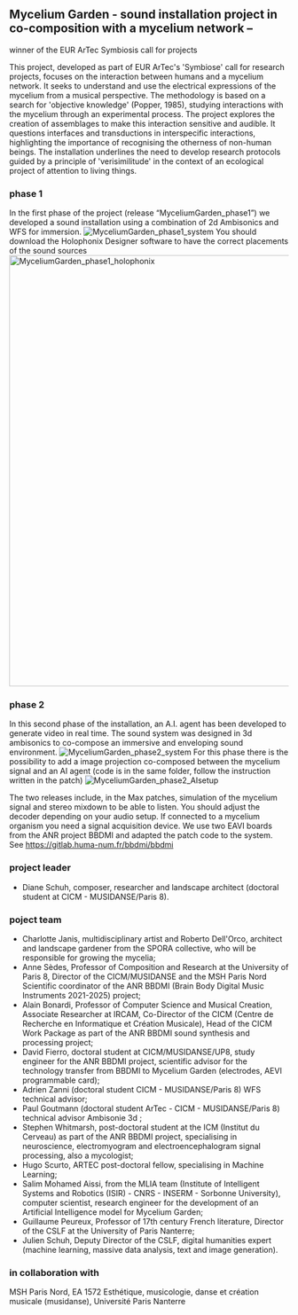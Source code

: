 ## Mycelium Garden - sound installation project in co-composition with a mycelium network – 
winner of the EUR ArTec Symbiosis call for projects


This project, developed as part of EUR ArTec's 'Symbiose' call for research projects, focuses on the interaction between humans and a mycelium network. It seeks to understand and use the electrical expressions of the mycelium from a musical perspective. The methodology is based on a search for 'objective knowledge' (Popper, 1985), studying interactions with the mycelium through an experimental process. The project explores the creation of assemblages to make this interaction sensitive and audible. It questions interfaces and transductions in interspecific interactions, highlighting the importance of recognising the otherness of non-human beings. The installation underlines the need to develop research protocols guided by a principle of 'verisimilitude' in the context of an ecological project of attention to living things. 

### phase 1
In the first phase of the project (release “MyceliumGarden_phase1”) we developed a sound installation using a combination of 2d Ambisonics and WFS for immersion. 
![MyceliumGarden_phase1_system](https://github.com/user-attachments/assets/76bf5a94-7102-4c6d-adef-09c99d4ec1b6)
You should download the Holophonix Designer software to have the correct placements of the sound sources
<img width="778" alt="MyceliumGarden_phase1_holophonix" src="https://github.com/user-attachments/assets/47f933c3-0e8a-4c18-8235-e830d8badfe7">

### phase 2
In this second phase of the installation, an A.I. agent has been developed to generate video in real time. The sound system was designed in 3d ambisonics to co-compose an immersive and enveloping sound environment.
![MyceliumGarden_phase2_system](https://github.com/user-attachments/assets/ae48d8ee-a04b-4b23-9244-1e8edffac052)
For this phase there is the possibility to add a image projection co-composed between the mycelium signal and an AI agent (code is in the same folder, follow the instruction written in the patch)
![MyceliumGarden_phase2_AIsetup](https://github.com/user-attachments/assets/47704c61-dc01-4d1a-b25a-4a3d7a148288)

The two releases include, in the Max patches, simulation of the mycelium signal and stereo mixdown to be able to listen. You should adjust the decoder depending on your audio setup.
If connected to a mycelium organism you need a signal acquisition device. We use two EAVI boards from the ANR project BBDMI and adapted the patch code to the system. See https://gitlab.huma-num.fr/bbdmi/bbdmi

### project leader
- Diane Schuh, composer, researcher and landscape architect (doctoral student at CICM - MUSIDANSE/Paris 8).

### poject team
- Charlotte Janis, multidisciplinary artist and Roberto Dell'Orco, architect and landscape gardener from the SPORA collective, who will be responsible for growing the mycelia; 
- Anne Sèdes, Professor of Composition and Research at the University of Paris 8, Director of the CICM/MUSIDANSE and the MSH Paris Nord Scientific coordinator of the ANR BBDMI (Brain Body Digital Music Instruments 2021-2025) project; 
- Alain Bonardi, Professor of Computer Science and Musical Creation, Associate Researcher at IRCAM, Co-Director of the CICM (Centre de Recherche en Informatique et Création Musicale), Head of the CICM Work Package as part of the ANR BBDMI sound synthesis and processing project; 
- David Fierro, doctoral student at CICM/MUSIDANSE/UP8, study engineer for the ANR BBDMI project, scientific advisor for the technology transfer from BBDMI to Mycelium Garden (electrodes, AEVI programmable card); 
- Adrien Zanni (doctoral student CICM - MUSIDANSE/Paris 8) WFS technical advisor;
- Paul Goutmann (doctoral student ArTec - CICM - MUSIDANSE/Paris 8) technical advisor Ambisonie 3d ;  
- Stephen Whitmarsh, post-doctoral student at the ICM (Institut du Cerveau) as part of the ANR BBDMI project, specialising in neuroscience, electromyogram and electroencephalogram signal processing, also a mycologist; 
- Hugo Scurto, ARTEC post-doctoral fellow, specialising in Machine Learning;  
- Salim Mohamed Aissi, from the MLIA team (Institute of Intelligent Systems and Robotics (ISIR) - CNRS - INSERM - Sorbonne University), computer scientist, research engineer for the development of an Artificial Intelligence model for Mycelium Garden; 
- Guillaume Peureux, Professor of 17th century French literature, Director of the CSLF at the University of Paris Nanterre; 
- Julien Schuh, Deputy Director of the CSLF, digital humanities expert (machine learning, massive data analysis, text and image generation).

### in collaboration with 
MSH Paris Nord, EA 1572 Esthétique, musicologie, danse et création musicale (musidanse), Université Paris Nanterre

